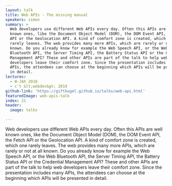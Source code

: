 ```yaml
---
layout: talk
title: Web APIs - The missing manual
speakers: simon
summary: >
  Web developers use different Web APIs every day. Often this APIs are well
  known ones, like the Document Object Model (DOM), the DOM Event API, the Fetch
  API or the Geolocation API. A kind of comfort zone is created, which one
  rarely leaves. The web provides many more APIs, which are rarely or not at all
  known. Do you already know for example the Web Speech API, or the Web
  Bluetooth API, the Server Timing API, the Battery Status API or the Credential
  Management API? These and other APIs are part of the talk to help web
  developers leave their comfort zone. Since the presentation includes many
  APIs, the attendees can choose at the beginning which APIs will be presented
  in detail.
lectures:
  - W-JAX 2018
  - c't &lt;webdev&gt; 2019
github-link: 'https://giftkugel.github.io/talks/web-api.html'
featuredImage: web-apis-talk
index: 21
header:
  image: talks

---
```


Web developers use different Web APIs every day. Often this APIs are well known ones, like the Document Object Model (DOM), the DOM Event API, the Fetch API or the Geolocation API. A kind of comfort zone is created, which one rarely leaves. The web provides many more APIs, which are rarely or not at all known. Do you already know for example the Web Speech API, or the Web Bluetooth API, the Server Timing API, the Battery Status API or the Credential Management API? These and other APIs are part of the talk to help web developers leave their comfort zone. Since the presentation includes many APIs, the attendees can choose at the beginning which APIs will be presented in detail.
